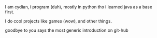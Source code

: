 I am cydian, i program (duh), mostly in python tho i learned java as a base first.

I do cool projects like games (wow), and other things.

goodbye to you says the most generic introduction on git-hub
